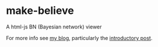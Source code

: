 # make-believe
A html-js BN (Bayesian network) viewer

For more info see [my blog](http://voracity.org/tag/make-believe/), particularly the [introductory post](http://voracity.org/2014-11/make-believe-a-web-based-bayes-net-thingamajig/).

